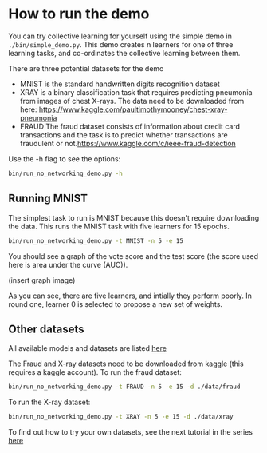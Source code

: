# How to run the demo
You can try collective learning for yourself using the simple demo in `./bin/simple_demo.py`. This demo creates n learners for one of three learning tasks, and co-ordinates the collective learning between them.

There are three potential datasets for the demo
* MNIST is the standard handwritten digits recognition dataset
* XRAY is a binary classification task that requires predicting pneumonia from images of chest X-rays. The data need to be downloaded from here: https://www.kaggle.com/paultimothymooney/chest-xray-pneumonia
* FRAUD The fraud dataset consists of information about credit card transactions and the task is to predict whether transactions are fraudulent or not.https://www.kaggle.com/c/ieee-fraud-detection

Use the -h flag to see the options:
```bash
bin/run_no_networking_demo.py -h
```

## Running MNIST
The simplest task to run is MNIST because this doesn't require downloading the data. This runs the MNIST task with five learners for 15 epochs.
```bash
bin/run_no_networking_demo.py -t MNIST -n 5 -e 15
```
You should see a graph of the vote score and the test score (the score used here is area under the curve (AUC)).

(insert graph image)

As you can see, there are five learners, and intially they perform poorly.
In round one, learner 0 is selected to propose a new set of weights.

## Other datasets
All available models and datasets are listed [here](./tasks.md)

The Fraud and X-ray datasets need to be downloaded from kaggle (this requires a kaggle account).
To run the fraud dataset:
```bash
bin/run_no_networking_demo.py -t FRAUD -n 5 -e 15 -d ./data/fraud
```
To run the X-ray dataset:
```bash
bin/run_no_networking_demo.py -t XRAY -n 5 -e 15 -d ./data/xray
```
To find out how to try your own datasets, see the next tutorial in the series [here](./customisation.md)
